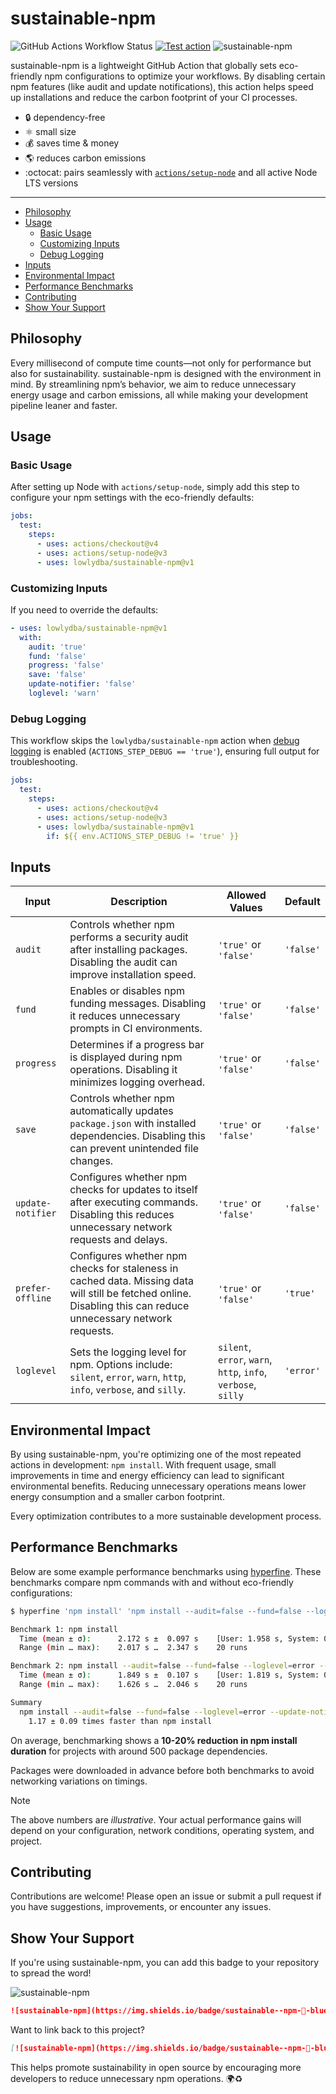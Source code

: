 # sustainable-npm<!-- omit in toc -->

![GitHub Actions Workflow Status](https://img.shields.io/github/actions/workflow/status/lowlydba/sustainable-npm/benchmark.yml?logoColor=blue&label=benchmark&color=blue)
[![Test action](https://github.com/lowlydba/sustainable-npm/actions/workflows/test.yml/badge.svg)](https://github.com/lowlydba/sustainable-npm/actions/workflows/test.yml)
![sustainable-npm](https://img.shields.io/badge/sustainable--npm-🌱-blue?style=flat)

sustainable-npm is a lightweight GitHub Action that globally sets eco-friendly npm configurations to optimize your workflows. By disabling certain npm features (like audit and update notifications), this action helps speed up installations and reduce the carbon footprint of your CI processes.

* 🔒 dependency-free
* ⚛️ small size
* 💰 saves time & money
* 🌎 reduces carbon emissions
* :octocat: pairs seamlessly with [`actions/setup-node`](https://github.com/actions/setup-node) and all active Node LTS versions

---

- [Philosophy](#philosophy)
- [Usage](#usage)
  - [Basic Usage](#basic-usage)
  - [Customizing Inputs](#customizing-inputs)
  - [Debug Logging](#debug-logging)
- [Inputs](#inputs)
- [Environmental Impact](#environmental-impact)
- [Performance Benchmarks](#performance-benchmarks)
- [Contributing](#contributing)
- [Show Your Support](#show-your-support)

## Philosophy

Every millisecond of compute time counts—not only for performance but also for sustainability. sustainable-npm is designed with the environment in mind. By streamlining npm’s behavior, we aim to reduce unnecessary energy usage and carbon emissions, all while making your development pipeline leaner and faster.

## Usage

### Basic Usage

After setting up Node with `actions/setup-node`, simply add this step to configure your npm settings with the eco-friendly defaults:

```yaml
jobs:
  test:
    steps:
      - uses: actions/checkout@v4
      - uses: actions/setup-node@v3
      - uses: lowlydba/sustainable-npm@v1
```

### Customizing Inputs

If you need to override the defaults:

```yaml
- uses: lowlydba/sustainable-npm@v1
  with:
    audit: 'true'
    fund: 'false'
    progress: 'false'
    save: 'false'
    update-notifier: 'false'
    loglevel: 'warn'
```

### Debug Logging

This workflow skips the `lowlydba/sustainable-npm` action when [debug logging][debug-logging] is enabled (`ACTIONS_STEP_DEBUG == 'true'`), ensuring full output for troubleshooting.

```yaml
jobs:
  test:
    steps:
      - uses: actions/checkout@v4
      - uses: actions/setup-node@v3
      - uses: lowlydba/sustainable-npm@v1
        if: ${{ env.ACTIONS_STEP_DEBUG != 'true' }}
```

## Inputs

| Input             | Description                                                                                                                                                 | Allowed Values                                        | Default   |
|-------------------|-------------------------------------------------------------------------------------------------------------------------------------------------------------|-------------------------------------------------------|-----------|
| `audit`           | Controls whether npm performs a security audit after installing packages. Disabling the audit can improve installation speed.                              | `'true'` or `'false'`                                 | `'false'` |
| `fund`            | Enables or disables npm funding messages. Disabling it reduces unnecessary prompts in CI environments.                                                     | `'true'` or `'false'`                                 | `'false'` |
| `progress`        | Determines if a progress bar is displayed during npm operations. Disabling it minimizes logging overhead.                                                    | `'true'` or `'false'`                                 | `'false'` |
| `save`            | Controls whether npm automatically updates `package.json` with installed dependencies. Disabling this can prevent unintended file changes.                | `'true'` or `'false'`                                 | `'false'` |
| `update-notifier` | Configures whether npm checks for updates to itself after executing commands. Disabling this reduces unnecessary network requests and delays.             | `'true'` or `'false'`                                 | `'false'` |
| `prefer-offline` | Configures whether npm checks for staleness in cached data. Missing data will still be fetched online. Disabling this can reduce unnecessary network requests. | `'true'` or `'false'`                                 | `'true'` |
| `loglevel`        | Sets the logging level for npm. Options include: `silent`, `error`, `warn`, `http`, `info`, `verbose`, and `silly`.                                           | `silent`, `error`, `warn`, `http`, `info`, `verbose`, `silly` | `'error'` |

## Environmental Impact

By using sustainable-npm, you're optimizing one of the most repeated actions in development: `npm install`. With frequent usage, small improvements in time and energy efficiency can lead to significant environmental benefits. Reducing unnecessary operations means lower energy consumption and a smaller carbon footprint.

Every optimization contributes to a more sustainable development process.

## Performance Benchmarks

Below are some example performance benchmarks using [hyperfine](https://github.com/sharkdp/hyperfine). These benchmarks compare npm commands with and without eco-friendly configurations:

```bash
$ hyperfine 'npm install' 'npm install --audit=false --fund=false --loglevel=error --update-notifier=false --progress=false' --ignore-failure --runs 20 --warmup 3

Benchmark 1: npm install
  Time (mean ± σ):      2.172 s ±  0.097 s    [User: 1.958 s, System: 0.750 s]
  Range (min … max):    2.017 s …  2.347 s    20 runs

Benchmark 2: npm install --audit=false --fund=false --loglevel=error --update-notifier=false --progress=false
  Time (mean ± σ):      1.849 s ±  0.107 s    [User: 1.819 s, System: 0.668 s]
  Range (min … max):    1.626 s …  2.046 s    20 runs

Summary
  npm install --audit=false --fund=false --loglevel=error --update-notifier=false --progress=false ran
    1.17 ± 0.09 times faster than npm install
```

On average, benchmarking shows a **10-20% reduction in npm install duration** for projects with around 500 package dependencies.

Packages were downloaded in advance before both benchmarks to avoid networking variations on timings.

> [!NOTE]
> The above numbers are *illustrative*. Your actual performance gains will depend on your configuration, network conditions, operating system, and project.

## Contributing

Contributions are welcome! Please open an issue or submit a pull request if you have suggestions, improvements, or encounter any issues.

## Show Your Support

If you're using sustainable-npm, you can add this badge to your repository to spread the word!

![sustainable-npm](https://img.shields.io/badge/sustainable--npm-🌱-blue?style=flat)

```md
![sustainable-npm](https://img.shields.io/badge/sustainable--npm-🌱-blue?style=flat)
```

Want to link back to this project?

```md
[![sustainable-npm](https://img.shields.io/badge/sustainable--npm-🌱-blue?style=flat)](https://github.com/lowlysre/sustainable-npm)
```

This helps promote sustainability in open source by encouraging more developers to reduce unnecessary npm operations. 🌍♻️

[debug-logging]: https://docs.github.com/en/actions/managing-workflow-runs-and-deployments/managing-workflow-runs/re-running-workflows-and-jobs#about-re-running-workflows-and-jobs
